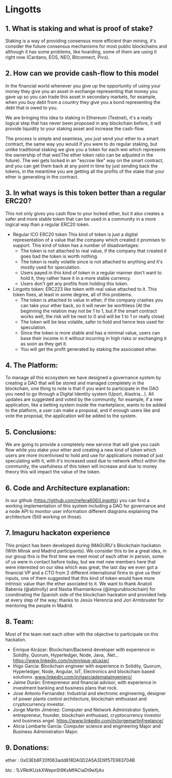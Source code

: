# Lingotts

## 1. What is staking and what is proof of stake?

Staking is a way of providing consensus more efficient than mining, it's consider the future consensus mechanisms for most public blockchains and although it has some problems, like hoarding, some of them are using it right now (Cardano, EOS, NEO, Bitconnect, Pivx).
## 2. How can we provide cash-flow to this model

In the financial world whenever you give up the opportunity of using your money they give you an asset in exchange representing that money you gave up so you can trade this asset in secondary markets, for example, when you buy debt from a country they give you a bond representing the debt that is owed to you.

We are bringing this idea to staking in Ethereum (Testnet), it's a really logical step that has never been proposed in any blockchain before, it will provide liquidity to your staking asset and increase the cash-flow.

The process is simple and seamless, you just send your ether to a smart contract, the same way you would if you were to do regular staking, but unlike traditional staking we give you a token for each wei which represents the ownership of that wei(The ether token ratio can be adjusted in the future). The wei gets locked in an "escrow like" way on the smart contract, and you can get them back at any point in time by just sending back the tokens, in the meantime you are getting all the profits of the stake that your ether is generating in the contract.
## 3. In what ways is this token better than a regular ERC20?

This not only gives you cash flow to your locked ether, but it also creates a safer and more stable token that can be used in a community in a more logical way than a regular ERC20 token.

* Regular ICO ERC20 token This kind of token is just a digital representation of a value that the company which created it promises to support.
This kind of token has a number of disadvantages:
  * The token is not attached to real value, if the company that created it goes bad the token is worth nothing.
  * The token is really volatile since is not attached to anything and it's mostly used for speculation.
  * Users payed in this kind of token in a regular manner don't want to hold it, they rather have it in a more stable currency.
  * Users don't get any profits from holding this token.
* Lingotts token: ERC223 like token with real value attached to it.
This token fixes, at least in some degree, all of this problems.
  * The token is attached to value in ether, if the company crashes you can take your ether back, so it will never be worthless (At the beginning the relation may not be 1 to 1, but if the smart contract works well, the risk will be next to 0 and will be 1 to 1 or really close)
  * The token will be less volatile, safer to hold and hence less used for speculation.
  * Since the token is more stable and has a minimal value, users can base their income in it without incurring in high risks or exchanging it as soon as they get it.
  * You will get the profit generated by staking the associated ether.

## 4. The Platform:

To manage all this ecosystem we have designed a governance system by creating a DAO that will be stored and managed completely in the blockchain, one thing to note is that if you want to participate in the DAO you need to go through a Digital Identity system (Uport, Alastria...). All updates are suggested and voted by the community, for example, if a new application, like a betting system inside the marketplace, wants to be added to the platform, a user can make a proposal, and if enough users like and vote the proposal, the application will be added to the system.
## 5. Conclusions:

We are going to provide a completely new service that will give you cash flow while you stake your ether and creating a new kind of token which users are more incentivised to hold and use for applications instead of just speculating with it, with it's increased used due to network effect within the community, the usefulness of this token will increase and due to money theory this will impact the value of the token. 


## 6. Code and Architecture explanation:

In our github (https://github.com/nefera606/Lingotts) you can find a working implementation of this system including a DAO for governance and a node API to monitor user information different diagrams explaining the architecture (Still working on those).


## 7. Imaguru hackaton experience

This project has been developed during IMAGURU's Blockchain hackaton (With Minsk and Madrid participants).
We consider this to be a great idea, in our group this is the first time we meet most of each other in person, some of us were in contact before today, but we met new members here that were interested on our idea which was great, the last day we even got a financial VP and a CTO from 2 different international firms to give us their inputs, one of them suggested that this kind of token would have more intrinsic value than the ether asociated to it.
We want to thank Anatoli Babenia (@abitrolly) and Nastia Khamiankova (@imgurublockchain) for coordinating the Spanish side of the blockchain hackaton and provided help at every step of the way; thanks to Jesús Herencia and Jori Armbruster for mentoring the people in Madrid.


## 8. Team:

Most of the team met each other with the objective to participate on this hackaton.

* Enrique Alcázar: Blockchain/Backend developer with experience in Solidity, Quorum, Hyperledger, Node, Java, .Net... https://www.linkedin.com/in/enrique-alcazar/
* Iñigo Garcia: Blockchain engineer with experience in Solidity, Quorum, Hyperledger, Node, Angular, IoT, Electronics and blockchain based solutions. www.linkedin.com/in/igarciademataingeniero/
* Jaime Durán: Entrepreneur and financial advisor, with experience in investment banking and business plans that rock.
* Jose Antonio Fernandez: Industrial and electronic engineering, designer  of power plants control architecture, blockchain enthusiast and cryptocurrency investor.
* Jorge Martín Jiménez:  Computer and Network Administrator System, entrepreneur, founder, blockchain enthusiast, cryptocurrency investor and business angel.  https://www.linkedin.com/in/jorgemartinfreelance/ 
* Alicia Lombarte García: Computer science and engineering Major and Business Administration Major. 

## 9. Donations:

ether : 0x03Eb8F20f063add818DA0D2A5A3D9f57E983704B

btc : 1LVRktKUzkXWepn5t9KsMfACiaDt9eXj4o
